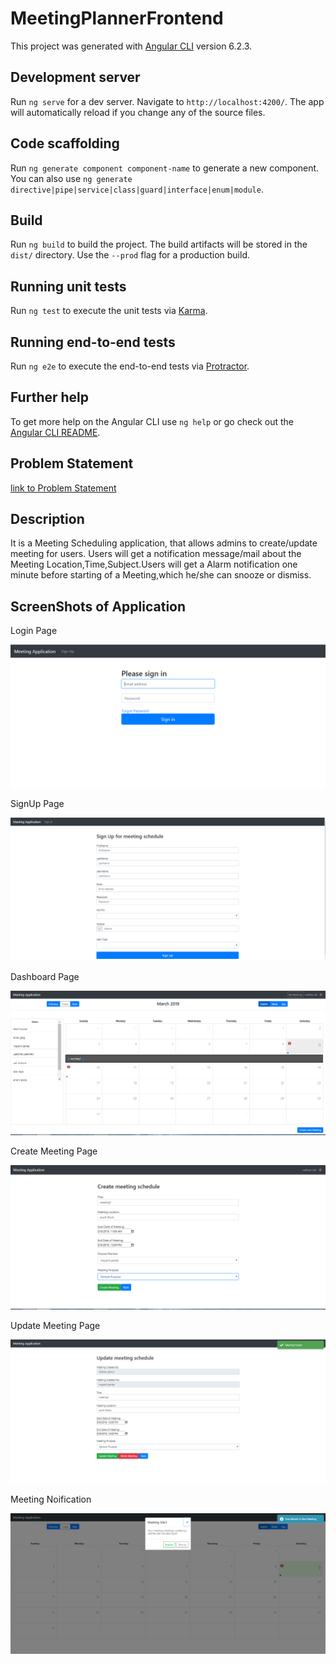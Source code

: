 # MeetingPlannerFrontend

This project was generated with [Angular CLI](https://github.com/angular/angular-cli) version 6.2.3.

## Development server

Run `ng serve` for a dev server. Navigate to `http://localhost:4200/`. The app will automatically reload if you change any of the source files.

## Code scaffolding

Run `ng generate component component-name` to generate a new component. You can also use `ng generate directive|pipe|service|class|guard|interface|enum|module`.

## Build

Run `ng build` to build the project. The build artifacts will be stored in the `dist/` directory. Use the `--prod` flag for a production build.

## Running unit tests

Run `ng test` to execute the unit tests via [Karma](https://karma-runner.github.io).

## Running end-to-end tests

Run `ng e2e` to execute the end-to-end tests via [Protractor](http://www.protractortest.org/).

## Further help

To get more help on the Angular CLI use `ng help` or go check out the [Angular CLI README](https://github.com/angular/angular-cli/blob/master/README.md).

## Problem Statement

 [link to Problem Statement](https://s3-ap-southeast-1.amazonaws.com/edwisor-india-bucket/projects/web/web03/Web030102+-+Meeting+Planner.pdf)


## Description

It is a Meeting Scheduling application, that allows admins to create/update meeting for users.
Users will get a notification message/mail about the Meeting Location,Time,Subject.Users will get a Alarm notification one minute before starting of a Meeting,which he/she can snooze or dismiss.


## ScreenShots of Application

Login Page

![Image of Login Page](https://github.com/shubham007tak/MeetingApplication-Code/blob/master/project1FrontendCode-master/src/assets/login.PNG)

SignUp Page

![Image of SignUp Page](https://github.com/shubham007tak/MeetingApplication-Code/blob/master/project1FrontendCode-master/src/assets/signup.PNG)

Dashboard Page

![Image of Dashboard Page](https://github.com/shubham007tak/MeetingApplication-Code/blob/master/project1FrontendCode-master/src/assets/dashboard.PNG)

Create Meeting Page

![Image of createMeeting Page](https://github.com/shubham007tak/MeetingApplication-Code/blob/master/project1FrontendCode-master/src/assets/createMeeting.PNG)

Update Meeting Page

![Image of updateMeeting Page](https://github.com/shubham007tak/MeetingApplication-Code/blob/master/project1FrontendCode-master/src/assets/updateMeeting.PNG)

Meeting Noification

![Image of meetingNotification Page](https://github.com/shubham007tak/MeetingApplication-Code/blob/master/project1FrontendCode-master/src/assets/meetingNotification.PNG)



